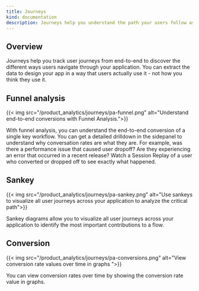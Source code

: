 ```yaml
---
title: Journeys
kind: documentation
description: Journeys help you understand the path your users follow as they discover your product, service, or brand.
---
```


## Overview

Journeys help you track user journeys from end-to-end to discover the different ways users navigate through your application. You can extract the data to design your app in a way that users actually use it - not how you think they use it.

## Funnel analysis

{{< img src="/product_analytics/journeys/pa-funnel.png" alt="Understand end-to-end conversions with Funnel Analysis.">}}

With funnel analysis, you can understand the end-to-end conversion of a single key workflow. You can get a detailed drilldown in the sidepanel to understand why conversation rates are what they are. For example, was there a performance issue that caused user dropoff? Are they experiencing an error that occurred in a recent release? Watch a Session Replay of a user who converted or dropped off to see exactly what happened.

## Sankey

{{< img src="/product_analytics/journeys/pa-sankey.png" alt="Use sankeys to visualize all user journeys across your application to analyze the critical path">}}

Sankey diagrams allow you to visualize all user journeys across your application to identify the most important contributions to a flow.

## Conversion

{{< img src="/product_analytics/journeys/pa-conversions.png" alt="View conversion rate values over time in graphs ">}}

You can view conversion rates over time by showing the conversion rate value in graphs.

